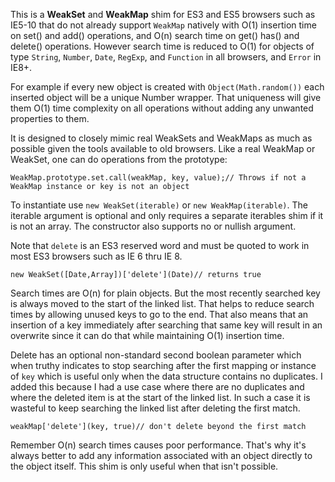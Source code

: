This is a __WeakSet__ and __WeakMap__ shim for ES3 and ES5 browsers such as IE5-10 that do not already support `WeakMap` natively with O(1) insertion time on set() and add() operations, and O(n) search time on get() has() and delete() operations. However search time is reduced to O(1) for objects of type `String`, `Number`, `Date`, `RegExp`, and `Function` in all browsers, and `Error` in IE8+.

For example if every new object is created with `Object(Math.random())` each inserted object will be a unique Number wrapper. That uniqueness will give them O(1) time complexity on all operations without adding any unwanted properties to them.

It is designed to closely mimic real WeakSets and WeakMaps as much as possible given the tools available to old browsers. Like a real WeakMap or WeakSet, one can do operations from the prototype:

    WeakMap.prototype.set.call(weakMap, key, value);// Throws if not a WeakMap instance or key is not an object

To instantiate use `new WeakSet(iterable)` or `new WeakMap(iterable)`. The iterable argument is optional and only requires a separate iterables shim if it is not an array. The constructor also supports no or nullish argument.

Note that `delete` is an ES3 reserved word and must be quoted to work in most ES3 browsers such as IE 6 thru IE 8.

    new WeakSet([Date,Array])['delete'](Date)// returns true

Search times are O(n) for plain objects. But the most recently searched key is always moved to the start of the linked list. That helps to reduce search times by allowing unused keys to go to the end. That also means that an insertion of a key immediately after searching that same key will result in an overwrite since it can do that while maintaining O(1) insertion time.

Delete has an optional non-standard second boolean parameter which when truthy indicates to stop searching after the first mapping or instance of `key` which is useful only when the data structure contains no duplicates. I added this because I had a use case where there are no duplicates and where the deleted item is at the start of the linked list. In such a case it is wasteful to keep searching the linked list after deleting the first match.

    weakMap['delete'](key, true)// don't delete beyond the first match

Remember O(n) search times causes poor performance. That's why it's always better to add any information associated with an object directly to the object itself. This shim is only useful when that isn't possible.
